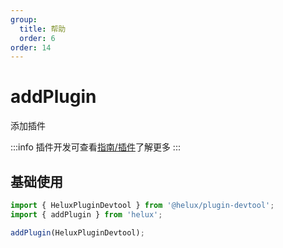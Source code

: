 ```yaml
---
group:
  title: 帮助
  order: 6
order: 14
---
```


# addPlugin

添加插件

:::info
插件开发可查看[指南/插件](/guide/plugins)了解更多
:::

## 基础使用

```ts
import { HeluxPluginDevtool } from '@helux/plugin-devtool';
import { addPlugin } from 'helux';

addPlugin(HeluxPluginDevtool);
```